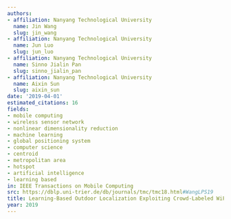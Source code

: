 ```yaml
---
authors:
- affiliation: Nanyang Technological University
  name: Jin Wang
  slug: jin_wang
- affiliation: Nanyang Technological University
  name: Jun Luo
  slug: jun_luo
- affiliation: Nanyang Technological University
  name: Sinno Jialin Pan
  slug: sinno_jialin_pan
- affiliation: Nanyang Technological University
  name: Aixin Sun
  slug: aixin_sun
date: '2019-04-01'
estimated_citations: 16
fields:
- mobile computing
- wireless sensor network
- nonlinear dimensionality reduction
- machine learning
- global positioning system
- computer science
- centroid
- metropolitan area
- hotspot
- artificial intelligence
- learning based
in: IEEE Transactions on Mobile Computing
src: https://dblp.uni-trier.de/db/journals/tmc/tmc18.html#WangLPS19
title: Learning-Based Outdoor Localization Exploiting Crowd-Labeled WiFi Hotspots
year: 2019
---
```

